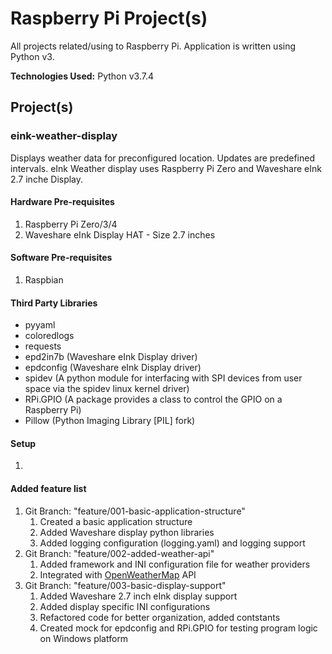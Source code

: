 # Raspberry Pi Project(s)

All projects related/using to Raspberry Pi. Application is written using Python v3.

**Technologies Used:** Python v3.7.4

## Project(s)

### eink-weather-display

Displays weather data for preconfigured location. Updates are predefined intervals. eInk Weather display uses Raspberry Pi Zero and Waveshare eInk 2.7 inche Display.

#### Hardware Pre-requisites

1. Raspberry Pi Zero/3/4
2. Waveshare eInk Display HAT - Size 2.7 inches

#### Software Pre-requisites

1. Raspbian

#### Third Party Libraries

* pyyaml
* coloredlogs
* requests
* epd2in7b (Waveshare eInk Display driver)
* epdconfig (Waveshare eInk Display driver)
* spidev (A python module for interfacing with SPI devices from user space via the spidev linux kernel driver)
* RPi.GPIO (A package provides a class to control the GPIO on a Raspberry Pi)
* Pillow (Python Imaging Library [PIL] fork)

#### Setup

1.

#### Added feature list

1. Git Branch: "feature/001-basic-application-structure"
    1. Created a basic application structure
    2. Added Waveshare display python libraries
    3. Added logging configuration (logging.yaml) and logging support
2. Git Branch: "feature/002-added-weather-api"
    1. Added framework and INI configuration file for weather providers
    2. Integrated with [OpenWeatherMap](https://openweathermap.org/api) API
3. Git Branch: "feature/003-basic-display-support"
    1. Added Waveshare 2.7 inch eInk display support
    2. Added display specific INI configurations
    3. Refactored code for better organization, added contstants
    4. Created mock for epdconfig and RPi.GPIO for testing program logic on Windows platform
